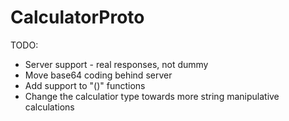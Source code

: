 # CalculatorProto
TODO:
  - Server support - real responses, not dummy
  - Move base64 coding behind server
  - Add support to "()" functions
  - Change the calculatior type towards more string manipulative calculations


